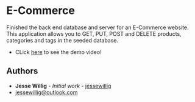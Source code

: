 # E-Commerce

Finished the back end database and server for an E-Commerce website. This application allows you to GET, PUT, POST and DELETE products, categories and tags in the seeded database.

* CLick [here](https://drive.google.com/file/d/1-HXsx-QqfZIKGFBwq34ZaHSx-FsHHxlz/view?usp=sharing) to see the demo video!

## Authors
    
* **Jesse Willig** - *Initial work* - [jessewillig](https://github.com/jessewillig)
* [jessewillig@outlook.com](mailto:jessewillig@outlook.com)